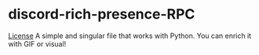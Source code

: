 # discord-rich-presence-RPC
[License](https://github.com/VexiloN/discord-rich-presence-RPC/blob/main/LICENSE)
A simple and singular file that works with Python. You can enrich it with GIF or visual!
